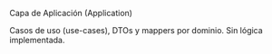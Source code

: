 Capa de Aplicación (Application)

Casos de uso (use-cases), DTOs y mappers por dominio. Sin lógica implementada.
